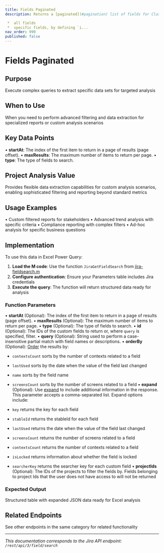 ```yaml
---
title: Fields Paginated
description: Returns a [paginated](#pagination) list of fields for Classic Jira projects. The list can include:

 *  all fields
 *  specific fields, by defining `i...
nav_order: 999
published: false
---
```


# Fields Paginated

## Purpose
Execute complex queries to extract specific data sets for targeted analysis

## When to Use
When you need to perform advanced filtering and data extraction for specialized reports or custom analysis scenarios

## Key Data Points
• **startAt**: The index of the first item to return in a page of results (page offset).
• **maxResults**: The maximum number of items to return per page.
• **type**: The type of fields to search.

## Project Analysis Value
Provides flexible data extraction capabilities for custom analysis scenarios, enabling sophisticated filtering and reporting beyond standard metrics

## Usage Examples
• Custom filtered reports for stakeholders
• Advanced trend analysis with specific criteria
• Compliance reporting with complex filters
• Ad-hoc analysis for specific business questions

## Implementation
To use this data in Excel Power Query:

1. **Load the M code**: Use the function `JiraGetFieldSearch` from [jira-fieldsearch.m](../assets/jira-fieldsearch.m)
2. **Configure authentication**: Ensure your Parameters table includes Jira credentials
3. **Execute the query**: The function will return structured data ready for analysis

### Function Parameters
• **startAt** (Optional): The index of the first item to return in a page of results (page offset).
• **maxResults** (Optional): The maximum number of items to return per page.
• **type** (Optional): The type of fields to search.
• **id** (Optional): The IDs of the custom fields to return or, where `query` is specified, filter.
• **query** (Optional): String used to perform a case-insensitive partial match with field names or descriptions.
• **orderBy** (Optional): [Order](#ordering) the results by:

 *  `contextsCount` sorts by the number of contexts related to a field
 *  `lastUsed` sorts by the date when the value of the field last changed
 *  `name` sorts by the field name
 *  `screensCount` sorts by the number of screens related to a field
• **expand** (Optional): Use [expand](#expansion) to include additional information in the response. This parameter accepts a comma-separated list. Expand options include:

 *  `key` returns the key for each field
 *  `stableId` returns the stableId for each field
 *  `lastUsed` returns the date when the value of the field last changed
 *  `screensCount` returns the number of screens related to a field
 *  `contextsCount` returns the number of contexts related to a field
 *  `isLocked` returns information about whether the field is locked
 *  `searcherKey` returns the searcher key for each custom field
• **projectIds** (Optional): The IDs of the projects to filter the fields by. Fields belonging to project Ids that the user does not have access to will not be returned

### Expected Output
Structured table with expanded JSON data ready for Excel analysis

## Related Endpoints
See other endpoints in the same category for related functionality

---
*This documentation corresponds to the Jira API endpoint: `/rest/api/3/field/search`*
